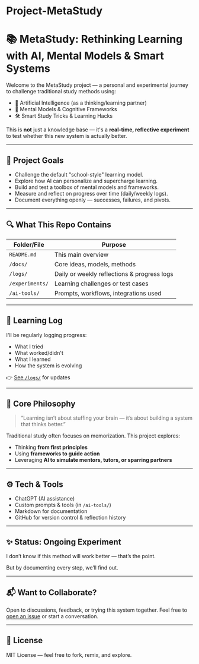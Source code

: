 # Project-MetaStudy

# 📚 MetaStudy: Rethinking Learning with AI, Mental Models & Smart Systems

Welcome to the MetaStudy project — a personal and experimental journey to challenge traditional study methods using:
- 🤖 Artificial Intelligence (as a thinking/learning partner)
- 🧠 Mental Models & Cognitive Frameworks
- 🛠️ Smart Study Tricks & Learning Hacks

This is **not** just a knowledge base — it's a **real-time, reflective experiment** to test whether this new system is actually better.

---

## 🧭 Project Goals

- Challenge the default "school-style" learning model.
- Explore how AI can personalize and supercharge learning.
- Build and test a toolbox of mental models and frameworks.
- Measure and reflect on progress over time (daily/weekly logs).
- Document everything openly — successes, failures, and pivots.

---

## 🔍 What This Repo Contains

| Folder/File      | Purpose |
|------------------|---------|
| `README.md`      | This main overview |
| `/docs/`         | Core ideas, models, methods |
| `/logs/`         | Daily or weekly reflections & progress logs |
| `/experiments/`  | Learning challenges or test cases |
| `/ai-tools/`     | Prompts, workflows, integrations used |

---

## 📅 Learning Log

I'll be regularly logging progress:
- What I tried
- What worked/didn't
- What I learned
- How the system is evolving

👉 [See `/logs/`](./logs/) for updates

---

## 📐 Core Philosophy

> “Learning isn’t about stuffing your brain — it’s about building a system that thinks better.”

Traditional study often focuses on memorization. This project explores:
- Thinking **from first principles**
- Using **frameworks to guide action**
- Leveraging **AI to simulate mentors, tutors, or sparring partners**

---

## ⚙️ Tech & Tools

- ChatGPT (AI assistance)
- Custom prompts & tools (in `/ai-tools/`)
- Markdown for documentation
- GitHub for version control & reflection history

---

## ✨ Status: Ongoing Experiment

I don’t know if this method will work better — that’s the point.

But by documenting every step, we’ll find out.

---

## 📬 Want to Collaborate?

Open to discussions, feedback, or trying this system together. Feel free to [open an issue](https://github.com/YOUR_USERNAME/YOUR_REPO/issues) or start a conversation.

---

## 📄 License

MIT License — feel free to fork, remix, and explore.
